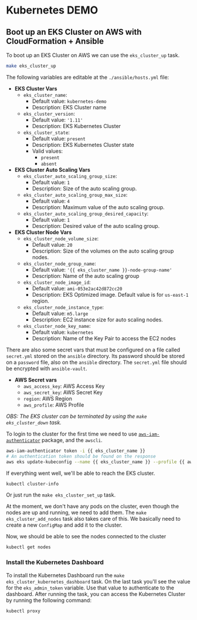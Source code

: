 # Kubernetes DEMO

## Boot up an EKS Cluster on AWS with CloudFormation + Ansible

To boot up an EKS Cluster on AWS we can use the `eks_cluster_up` task.

```bash
make eks_cluster_up
```

The following variables are editable at the `./ansible/hosts.yml` file:

- **EKS Cluster Vars**
  - `eks_cluster_name`: 
    - Default value: `kubernetes-demo`
    - Description: EKS Cluster name
  - `eks_cluster_version`: 
    - Default value: `'1.11'`
    - Description: EKS Kubernetes Cluster
  - `eks_cluster_state`: 
    - Default value: `present`
    - Description:  EKS Kubernetes Cluster state
    - Valid values:
      - `present`
      - `absent`
- **EKS Cluster Auto Scaling Vars**
  - `eks_cluster_auto_scaling_group_size`: 
    - Default value: `1`
    - Description: Size of the auto scaling group.
  - `eks_cluster_auto_scaling_group_max_size`: 
    - Default value: `4`
    - Description: Maximum value of the auto scaling group.
  - `eks_cluster_auto_scaling_group_desired_capacity`: 
    - Default value: `1`
    - Description: Desired value of the auto scaling group.
- **EKS Cluster Node Vars**
  - `eks_cluster_node_volume_size`: 
    - Default value: `20`
    - Description: Size of the volumes on the auto scaling group nodes.
  - `eks_cluster_node_group_name`: 
    - Default value: `'{{ eks_cluster_name }}-node-group-name'`
    - Description: Name of the auto scaling group
  - `eks_cluster_node_image_id`: 
    - Default value: `ami-053e2ac42d872cc20`
    - Description: EKS Optimized image. Default value is for `us-east-1` region.
  - `eks_cluster_node_instance_type`: 
    - Default value: `m5.large`
    - Description: EC2 instance size for auto scaling nodes.
  - `eks_cluster_node_key_name`: 
    - Default value: `kubernetes`
    - Description: Name of the Key Pair to access the EC2 nodes

There are also some secret vars that must be configured on a file called `secret.yml` stored on the `ansible` directory. Its password should be stored on a `password` file, also on the `ansible` directory. The `secret.yml` file should be encrypted with `ansible-vault`.

- **AWS Secret vars**
  - `aws_access_key`: AWS Access Key
  - `aws_secret_key`: AWS Secret Key
  - `region`: AWS Region
  - `aws_profile`: AWS Profile 
    

_OBS: The EKS cluster can be terminated by using the `make eks_cluster_down` task._

To login to the cluster for the first time we need to use [`aws-iam-authenticator`](https://docs.aws.amazon.com/eks/latest/userguide/install-aws-iam-authenticator.html) package, and the `awscli`.

```bash
aws-iam-authenticator token -i {{ eks_cluster_name }}
# An authentication token should be found on the response
aws eks update-kubeconfig --name {{ eks_cluster_name }} --profile {{ aws_profile }}
```

If everything went well, we'll be able to reach the EKS cluster.

```bash
kubectl cluster-info
```

Or just run the `make eks_cluster_set_up` task.

At the moment, we don't have any pods on the cluster, even though the nodes are up and running, we need to add them. The `make eks_cluster_add_nodes` task also takes care of this. We basically need to create a new `ConfigMap` and add it to the cluster.

Now, we should be able to see the nodes connected to the cluster

```bash
kubectl get nodes
```

### Install the Kubernetes Dashboard

To install the Kubernetes Dashboard run the `make eks_cluster_kubernetes_dashboard` task. On the last task you'll see the value for the `eks_admin_token` variable. Use that value to authenticate to the dashboard. After running the task, you can access the Kubernetes Cluster by running the following command:

```bash
kubectl proxy
```